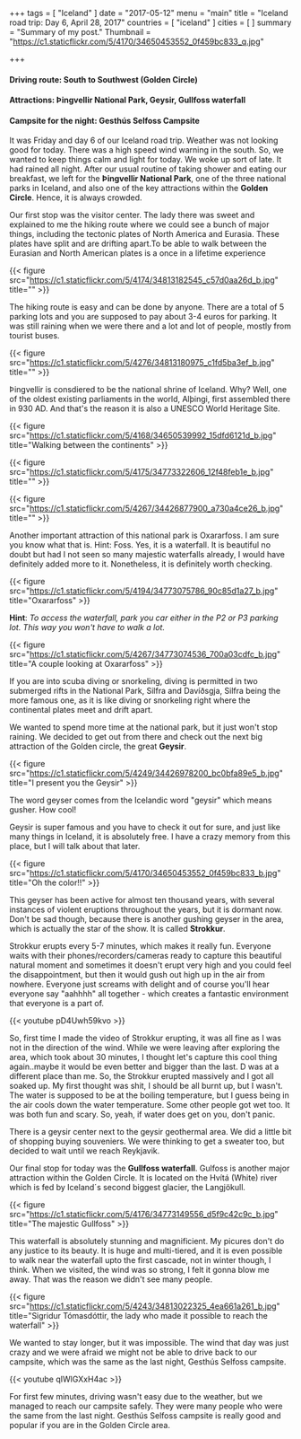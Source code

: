 +++
tags = [ "Iceland" ]
date = "2017-05-12"
menu = "main"
title = "Iceland road trip: Day 6, April 28, 2017"
countries = [ "iceland" ]
cities = [ ]
summary = "Summary of my post."
Thumbnail = "https://c1.staticflickr.com/5/4170/34650453552_0f459bc833_q.jpg"

+++

#### Driving route: South to Southwest (Golden Circle)
#### Attractions: Þingvellir National Park, Geysir, Gullfoss waterfall
#### Campsite for the night: Gesthús Selfoss Campsite

It was Friday and day 6 of our Iceland road trip. Weather was not looking good for today. There was a high speed wind warning in the south. So, we wanted to keep things calm and light for today. We woke up sort of late. It had rained all night. After our usual routine of taking shower and eating our breakfast, we left for the **Þingvellir National Park**, one of the three national parks in Iceland, and also one of the key attractions within the **Golden Circle**. Hence, it is always crowded.



Our first stop was the visitor center. The lady there was sweet and explained to me the hiking route where we could see a bunch of major things, including the tectonic plates of North America and Eurasia. These plates have split and are drifting apart.To be able to walk between the Eurasian and North American plates is a once in a lifetime experience

{{< figure src="https://c1.staticflickr.com/5/4174/34813182545_c57d0aa26d_b.jpg" title="" >}}

The hiking route is easy and can be done by anyone. There are a total of 5 parking lots and you are supposed to pay about 3-4 euros for parking. It was still raining when we were there and a lot and lot of people, mostly from tourist buses.

{{< figure src="https://c1.staticflickr.com/5/4276/34813180975_c1fd5ba3ef_b.jpg" title="" >}}

Þingvellir is consdiered to be the national shrine of Iceland. Why? Well, one of the oldest existing parliaments in the world, Alþingi, first assembled there in 930 AD. And that's the reason it is also a UNESCO World Heritage Site.

{{< figure src="https://c1.staticflickr.com/5/4168/34650539992_15dfd6121d_b.jpg" title="Walking between the continents" >}}

{{< figure src="https://c1.staticflickr.com/5/4175/34773322606_12f48feb1e_b.jpg" title="" >}}

{{< figure src="https://c1.staticflickr.com/5/4267/34426877900_a730a4ce26_b.jpg" title="" >}}


Another important attraction of this national park is Oxararfoss. I am sure you know what that is. Hint: Foss. Yes, it is a waterfall. It is beautiful no doubt but had I not seen so many majestic waterfalls already, I would have definitely added more to it. Nonetheless, it is definitely worth checking.

{{< figure src="https://c1.staticflickr.com/5/4194/34773075786_90c85d1a27_b.jpg" title="Oxararfoss" >}}

**Hint**: *To access the waterfall, park you car either in the P2 or P3 parking lot. This way you won't have to walk a lot.*

{{< figure src="https://c1.staticflickr.com/5/4267/34773074536_700a03cdfc_b.jpg" title="A couple looking at Oxararfoss" >}}

If you are into scuba diving or snorkeling, diving is permitted in two submerged rifts in the National Park, Silfra and Davíðsgja, Silfra being the more famous one, as it is like diving or snorkeling right where the continental plates meet and drift apart.  

We wanted to spend more time at the national park, but it just won't stop raining. We decided to get out from there and check out the next big attraction of the Golden circle, the great **Geysir**.

{{< figure src="https://c1.staticflickr.com/5/4249/34426978200_bc0bfa89e5_b.jpg" title="I present you the Geysir" >}}

The word geyser comes from the Icelandic word "geysir" which means gusher. How cool!

Geysir is super famous and you have to check it out for sure, and just like many things in Iceland, it is absolutely free. I have a crazy memory from this place, but I will talk about that later.

{{< figure src="https://c1.staticflickr.com/5/4170/34650453552_0f459bc833_b.jpg" title="Oh the color!!" >}}

This geyser has been active for almost ten thousand years, with several instances of violent eruptions throughout the years, but it is dormant now. Don't be sad though, because there is another gushing geyser in the area, which is actually the star of the show. It is called **Strokkur**.

Strokkur erupts every 5-7 minutes, which makes it really fun. Everyone waits with their phones/recorders/cameras ready to capture this beautiful natural moment and sometimes it doesn't erupt very high and you could feel the disappointment, but then it would gush out high up in the air from nowhere. Everyone just screams with delight and of course you'll hear everyone say "aahhhh" all together - which creates a fantastic environment that everyone is a part of.

{{< youtube pD4Uwh59kvo >}}



So, first time I made the video of Strokkur erupting, it was all fine as I was not in the direction of the wind. While we were leaving after exploring the area, which took about 30 minutes, I thought let's capture this cool thing again..maybe it would be even better and bigger than the last. D was at a different place than me. So, the Strokkur erupted massively and I got all soaked up. My first thought was shit, I should be all burnt up, but I wasn't. The water is supposed to be at the boiling temperature, but I guess being in the air cools down the water temperature. Some other people got wet too. It was both fun and scary. So, yeah, if water does get on you, don't panic.

There is a geysir center next to the geysir geothermal area. We did a little bit of shopping buying souveniers. We were thinking to get a sweater too, but decided to wait until we reach Reykjavik.

Our final stop for today was the **Gullfoss waterfall**. Gulfoss is another major attraction within the Golden Circle. It is located on the Hvítá (White) river which is fed by Iceland´s second biggest glacier, the Langjökull.

{{< figure src="https://c1.staticflickr.com/5/4176/34773149556_d5f9c42c9c_b.jpg" title="The majestic Gullfoss" >}}

This waterfall is absolutely stunning and magnificient. My picures don't do any justice to its beauty. It is huge and multi-tiered, and it is even possible to walk near the waterfall upto the first cascade, not in winter though, I think. When we visited, the wind was so strong, I felt it gonna blow me away. That was the reason we didn't see many people.

{{< figure src="https://c1.staticflickr.com/5/4243/34813022325_4ea661a261_b.jpg" title="Sigridur Tómasdóttir, the lady who made it possible to reach the waterfall" >}}

We wanted to stay longer, but it was impossible. The wind that day was just crazy and we were afraid we might not be able to drive back to our campsite, which was the same as the last night, Gesthús Selfoss campsite.

{{< youtube qIWlGXxH4ac >}}


For first few minutes, driving wasn't easy due to the weather, but we managed to reach our campsite safely. They were many people who were the same from the last night. Gesthús Selfoss campsite is really good and popular if you are in the Golden Circle area.
